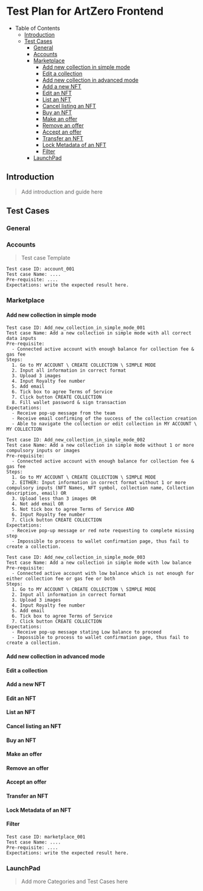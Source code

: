 # Test Plan for ArtZero Frontend

- Table of Contents
  - [Introduction](#introduction)
  - [Test Cases](#test-cases)
    - [General](#general)
    - [Accounts](#accounts)
    - [Marketplace](#marketplace)
      - [Add new collection in simple mode](#Add-new-collection-in-simple-mode)
      - [Edit a collection](#Edit-a-collection)
      - [Add new collection in advanced mode](#Add-new-collection-in-advanced-mode)
      - [Add a new NFT](#Add-a-new-NFT)
      - [Edit an NFT](#Edit-an-NFT)
      - [List an NFT](#List-an-NFT)
      - [Cancel listing an NFT](#Cancel-listing-an-NFT)
      - [Buy an NFT](#Buy-an-NFT)
      - [Make an offer](#Make-an-offer)
      - [Remove an offer](#Remove-an-offer)
      - [Accept an offer](#Accept-an-offer)
      - [Transfer an NFT](#Transfer-an-NFT)
      - [Lock Metadata of an NFT](#Lock-metadata-of-an-NFT)
      - [Filter](#Filter)
    - [LaunchPad](#launchpad)

## Introduction
> Add introduction and guide here

## Test Cases

### General

### Accounts
> Test case Template
```
Test case ID: account_001
Test case Name: ....
Pre-requisite: ....
Expectations: write the expected result here.
```

### Marketplace

#### Add new collection in simple mode

```
Test case ID: Add_new_collection_in_simple_mode_001
Test case Name: Add a new collection in simple mode with all correct data inputs
Pre-requisite: 
  - Connected active account with enough balance for collection fee & gas fee
Steps: 
  1. Go to MY ACCOUNT \ CREATE COLLECTION \ SIMPLE MODE
  2. Input all information in correct format
  3. Upload 3 images
  4. Input Royalty fee number
  5. Add email
  6. Tick box to agree Terms of Service
  7. Click button CREATE COLLECTION
  8. Fill wallet password & sign transaction
Expectations: 
  - Receive pop-up message from the team
  - Receive email confirming of the success of the collection creation
  - Able to navigate the collection or edit collection in MY ACCOUNT \ MY COLLECTION

```

```
Test case ID: Add_new_collection_in_simple_mode_002
Test case Name: Add a new collection in simple mode without 1 or more compulsory inputs or images
Pre-requisite: 
  - Connected active account with enough balance for collection fee & gas fee
Steps: 
  1. Go to MY ACCOUNT \ CREATE COLLECTION \ SIMPLE MODE
  2. EITHER: Input information in correct format without 1 or more compulsory inputs (NFT Names, NFT symbol, collection name, Collection description, email) OR 
  3. Upload less than 3 images OR
  4. Not add email OR
  5. Not tick box to agree Terms of Service AND
  6. Input Royalty fee number
  7. Click button CREATE COLLECTION
Expectations: 
  - Receive pop-up message or red note requesting to complete missing step
  - Impossible to process to wallet confirmation page, thus fail to create a collection.
```

```
Test case ID: Add_new_collection_in_simple_mode_003
Test case Name: Add a new collection in simple mode with low balance
Pre-requisite: 
  - Connected active account with low balance which is not enough for either collection fee or gas fee or both
Steps: 
  1. Go to MY ACCOUNT \ CREATE COLLECTION \ SIMPLE MODE
  2. Input all information in correct format
  3. Upload 3 images
  4. Input Royalty fee number
  5. Add email
  6. Tick box to agree Terms of Service
  7. Click button CREATE COLLECTION
Expectations: 
  - Receive pop-up message stating Low balance to proceed
  - Impossible to process to wallet confirmation page, thus fail to create a collection.
```


#### Add new collection in advanced mode

#### Edit a collection

#### Add a new NFT

#### Edit an NFT

#### List an NFT

#### Cancel listing an NFT

#### Buy an NFT

#### Make an offer

#### Remove an offer

#### Accept an offer

#### Transfer an NFT

#### Lock Metadata of an NFT

#### Filter

```
Test case ID: marketplace_001
Test case Name: ....
Pre-requisite: ....
Expectations: write the expected result here.
```

### LaunchPad


> Add more Categories and Test Cases here
